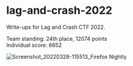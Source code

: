 # lag-and-crash-2022
Write-ups for Lag and Crash CTF 2022.

Team standing: 24th place, 12074 points  
Individual score: 6652

![Screenshot_20220328-115513_Firefox Nightly](https://user-images.githubusercontent.com/58442255/160324446-2813506a-9c80-4948-86c7-d873fd892934.jpg)
